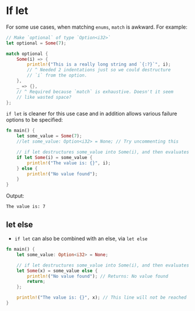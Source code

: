 # If let

For some use cases, when matching `enums`, `match` is awkward. For example:
```rust
// Make `optional` of type `Option<i32>`
let optional = Some(7);

match optional {
    Some(i) => {
        println!("This is a really long string and `{:?}`", i);
        // ^ Needed 2 indentations just so we could destructure
        // `i` from the option.
    },
    _ => {},
    // ^ Required because `match` is exhaustive. Doesn't it seem
    // like wasted space?
};
```
`if let` is cleaner for this use case and in addition allows various failure options to
be specified:
```rust
fn main() {
    let some_value = Some(7);
    //let some_value: Option<i32> = None; // Try uncommenting this

    // if let destructures some_value into Some(i), and then evaluates the block (i.e. {})
    if let Some(i) = some_value {
        println!("The value is: {}", i);
    } else {
        println!("No value found");
    }
}
```
Output:
```
The value is: 7
```
## let else

* `if let` can also be combined with an else, via `let else`
```rust
fn main() {
    let some_value: Option<i32> = None;

    // if let destructures some_value into Some(i), and then evaluates the block (i.e. {})
    let Some(x) = some_value else {
        println!("No value found"); // Returns: No value found
        return;
    };

    println!("The value is: {}", x); // This line will not be reached
}
```
